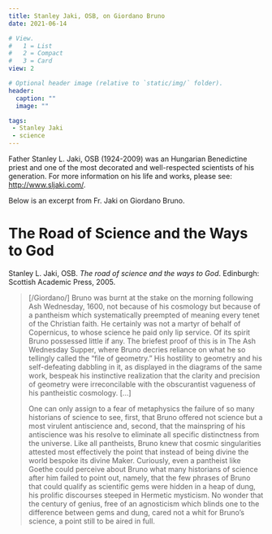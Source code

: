 ```yaml
---
title: Stanley Jaki, OSB, on Giordano Bruno
date: 2021-06-14

# View.
#   1 = List
#   2 = Compact
#   3 = Card
view: 2

# Optional header image (relative to `static/img/` folder).
header:  
  caption: ""
  image: ""

tags:
 - Stanley Jaki
 - science
---
```


Father Stanley L. Jaki, OSB (1924-2009) was an Hungarian Benedictine priest and one of the most decorated and well-respected scientists of his generation. For more information on his life and works, please see: http://www.sljaki.com/. 

Below is an excerpt from Fr. Jaki on Giordano Bruno. 

# The Road of Science and the Ways to God

Stanley L. Jaki, OSB. _The road of science and the ways to God_. Edinburgh: Scottish Academic Press, 2005.

> [/Giordano/] Bruno was burnt at the stake on the morning following Ash Wednesday, 1600, not because of his cosmology but because of a pantheism which systematically preempted of meaning every tenet of the Christian faith. He certainly was not a martyr of behalf of Copernicus, to whose science he paid only lip service. Of its spirit Bruno possessed little if any. The briefest proof of this is in The Ash Wednesday Supper, where Bruno decries reliance on what he so tellingly called the “file of geometry.” His hostility to geometry and his self-defeating dabbling in it, as displayed in the diagrams of the same work, bespeak his instinctive realization that the clarity and precision of geometry were irreconcilable with the obscurantist vagueness of his pantheistic cosmology. [...]
> 
> One can only assign to a fear of metaphysics the failure of so many historians of science to see, first, that Bruno offered not science but a most virulent antiscience and, second, that the mainspring of his antiscience was his resolve to eliminate all specific distinctness from the universe. Like all pantheists, Bruno knew that cosmic singularities attested most effectively the point that instead of being divine the world bespoke its divine Maker. Curiously, even a pantheist like Goethe could perceive about Bruno what many historians of science after him failed to point out, namely, that the few phrases of Bruno that could qualify as scientific gems were hidden in a heap of dung, his prolific discourses steeped in Hermetic mysticism. No wonder that the century of genius, free of an agnosticism which blinds one to the difference between gems and dung, cared not a whit for Bruno’s science, a point still to be aired in full. 

